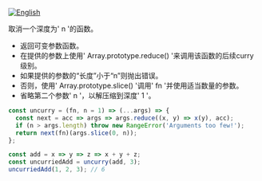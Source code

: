 
<a href="./README.md" target="_blank"><img src="https://img.shields.io/badge/-English-gray" alt="English"/></a>

取消一个深度为' n '的函数。

- 返回可变参数函数。
- 在提供的参数上使用' Array.prototype.reduce() '来调用该函数的后续curry级别。
- 如果提供的参数的“长度”小于“n”则抛出错误。
- 否则，使用' Array.prototype.slice() '调用' fn '并使用适当数量的参数。
- 省略第二个参数' n '，以解压缩到深度' 1 '。

```js
const uncurry = (fn, n = 1) => (...args) => {
  const next = acc => args => args.reduce((x, y) => x(y), acc);
  if (n > args.length) throw new RangeError('Arguments too few!');
  return next(fn)(args.slice(0, n));
};
```

```js
const add = x => y => z => x + y + z;
const uncurriedAdd = uncurry(add, 3);
uncurriedAdd(1, 2, 3); // 6
```
